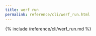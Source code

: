 ```yaml
---
title: werf run
permalink: reference/cli/werf_run.html
---
```


{% include /reference/cli/werf_run.md %}


